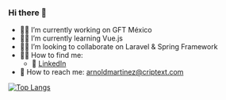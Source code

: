 ### Hi there 👋

- :man_technologist: I’m currently working on GFT México
- :student: I’m currently learning Vue.js
- :man_health_worker: I’m looking to collaborate on Laravel & Spring Framework
- :technologist: How to find me: 
  - :office: [LinkedIn](https://www.linkedin.com/in/arnold-martinez-martinez-a04681112/)
- :email: How to reach me: arnoldmartinez@criptext.com

[![Top Langs](https://github-readme-stats.vercel.app/api/top-langs/?username=arnold-martinez)](https://github.com/arnold-martinez/github-readme-stats)
